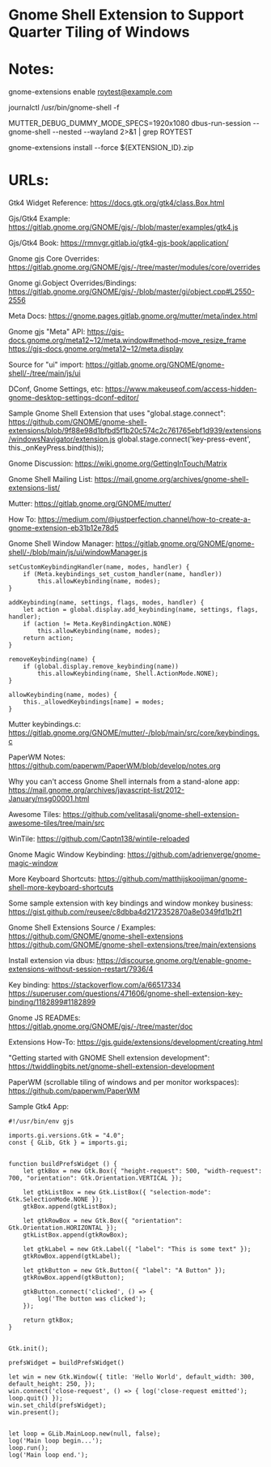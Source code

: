 Gnome Shell Extension to Support Quarter Tiling of Windows
==========================================================


Notes:
======

gnome-extensions enable roytest@example.com

journalctl /usr/bin/gnome-shell -f

MUTTER_DEBUG_DUMMY_MODE_SPECS=1920x1080 dbus-run-session -- gnome-shell --nested --wayland 2>&1 | grep ROYTEST

gnome-extensions install --force ${EXTENSION_ID}.zip



URLs:
=====

Gtk4 Widget Reference:
https://docs.gtk.org/gtk4/class.Box.html


Gjs/Gtk4 Example:
https://gitlab.gnome.org/GNOME/gjs/-/blob/master/examples/gtk4.js


Gjs/Gtk4 Book:
https://rmnvgr.gitlab.io/gtk4-gjs-book/application/


Gnome gjs Core Overrides:
https://gitlab.gnome.org/GNOME/gjs/-/tree/master/modules/core/overrides


Gnome gi.Gobject Overrides/Bindings:
https://gitlab.gnome.org/GNOME/gjs/-/blob/master/gi/object.cpp#L2550-2556


Meta Docs:
https://gnome.pages.gitlab.gnome.org/mutter/meta/index.html


Gnome gjs "Meta" API:
https://gjs-docs.gnome.org/meta12~12/meta.window#method-move_resize_frame
https://gjs-docs.gnome.org/meta12~12/meta.display


Source for "ui" import:
https://gitlab.gnome.org/GNOME/gnome-shell/-/tree/main/js/ui


DConf, Gnome Settings, etc:
https://www.makeuseof.com/access-hidden-gnome-desktop-settings-dconf-editor/


Sample Gnome Shell Extension that uses "global.stage.connect":
https://github.com/GNOME/gnome-shell-extensions/blob/9f88e98d1bfbd5f1b20c574c2c761765ebf1d939/extensions/windowsNavigator/extension.js
    global.stage.connect('key-press-event', this._onKeyPress.bind(this));


Gnome Discussion:
https://wiki.gnome.org/GettingInTouch/Matrix


Gnome Shell Mailing List:
https://mail.gnome.org/archives/gnome-shell-extensions-list/


Mutter:
https://gitlab.gnome.org/GNOME/mutter/


How To:
https://medium.com/@justperfection.channel/how-to-create-a-gnome-extension-eb31b12e78d5


Gnome Shell Window Manager:
https://gitlab.gnome.org/GNOME/gnome-shell/-/blob/main/js/ui/windowManager.js

    setCustomKeybindingHandler(name, modes, handler) {
        if (Meta.keybindings_set_custom_handler(name, handler))
            this.allowKeybinding(name, modes);
    }

    addKeybinding(name, settings, flags, modes, handler) {
        let action = global.display.add_keybinding(name, settings, flags, handler);
        if (action != Meta.KeyBindingAction.NONE)
            this.allowKeybinding(name, modes);
        return action;
    }

    removeKeybinding(name) {
        if (global.display.remove_keybinding(name))
            this.allowKeybinding(name, Shell.ActionMode.NONE);
    }

    allowKeybinding(name, modes) {
        this._allowedKeybindings[name] = modes;
    }


Mutter keybindings.c:
https://gitlab.gnome.org/GNOME/mutter/-/blob/main/src/core/keybindings.c


PaperWM Notes:
https://github.com/paperwm/PaperWM/blob/develop/notes.org


Why you can't access Gnome Shell internals from a stand-alone app:
https://mail.gnome.org/archives/javascript-list/2012-January/msg00001.html


Awesome Tiles:
https://github.com/velitasali/gnome-shell-extension-awesome-tiles/tree/main/src


WinTile:
https://github.com/Captn138/wintile-reloaded


Gnome Magic Window Keybinding:
https://github.com/adrienverge/gnome-magic-window


More Keyboard Shortcuts:
https://github.com/matthijskooijman/gnome-shell-more-keyboard-shortcuts


Some sample extension with key bindings and window monkey business:
https://gist.github.com/reusee/c8dbba4d2172352870a8e0349fd1b2f1


Gnome Shell Extensions Source / Examples:
https://github.com/GNOME/gnome-shell-extensions
https://github.com/GNOME/gnome-shell-extensions/tree/main/extensions


Install extension via dbus:
https://discourse.gnome.org/t/enable-gnome-extensions-without-session-restart/7936/4


Key binding:
https://stackoverflow.com/a/66517334
https://superuser.com/questions/471606/gnome-shell-extension-key-binding/1182899#1182899


Gnome JS READMEs:
https://gitlab.gnome.org/GNOME/gjs/-/tree/master/doc


Extensions How-To:
https://gjs.guide/extensions/development/creating.html


"Getting started with GNOME Shell extension development":
https://twiddlingbits.net/gnome-shell-extension-development


PaperWM (scrollable tiling of windows and per monitor workspaces):
https://github.com/paperwm/PaperWM




Sample Gtk4 App:

    #!/usr/bin/env gjs

    imports.gi.versions.Gtk = "4.0";
    const { GLib, Gtk } = imports.gi;


    function buildPrefsWidget () {
        let gtkBox = new Gtk.Box({ "height-request": 500, "width-request": 700, "orientation": Gtk.Orientation.VERTICAL });

        let gtkListBox = new Gtk.ListBox({ "selection-mode": Gtk.SelectionMode.NONE });
        gtkBox.append(gtkListBox);

        let gtkRowBox = new Gtk.Box({ "orientation": Gtk.Orientation.HORIZONTAL });
        gtkListBox.append(gtkRowBox);

        let gtkLabel = new Gtk.Label({ "label": "This is some text" });
        gtkRowBox.append(gtkLabel);

        let gtkButton = new Gtk.Button({ "label": "A Button" });
        gtkRowBox.append(gtkButton);

        gtkButton.connect('clicked', () => {
            log('The button was clicked');
        });

        return gtkBox;
    }


    Gtk.init();

    prefsWidget = buildPrefsWidget()

    let win = new Gtk.Window({ title: 'Hello World', default_width: 300, default_height: 250, });
    win.connect('close-request', () => { log('close-request emitted'); loop.quit() });
    win.set_child(prefsWidget);
    win.present();


    let loop = GLib.MainLoop.new(null, false);
    log('Main loop begin...');
    loop.run();
    log('Main loop end.');